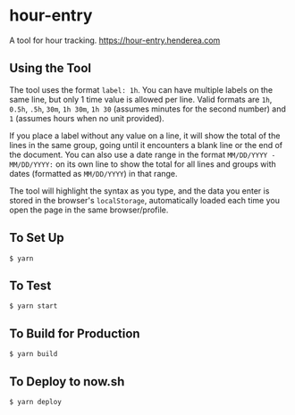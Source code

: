 # hour-entry
A tool for hour tracking.  <https://hour-entry.henderea.com>

## Using the Tool
The tool uses the format `label: 1h`.  You can have multiple labels on the same line, but only 1 time value is allowed per line.  Valid formats are `1h`, `0.5h`, `.5h`, `30m`, `1h 30m`, `1h 30` (assumes minutes for the second number) and `1` (assumes hours when no unit provided).

If you place a label without any value on a line, it will show the total of the lines in the same group, going until it encounters a blank line or the end of the document.  You can also use a date range in the format `MM/DD/YYYY - MM/DD/YYYY:` on its own line to show the total for all lines and groups with dates (formatted as `MM/DD/YYYY`) in that range.

The tool will highlight the syntax as you type, and the data you enter is stored in the browser's `localStorage`, automatically loaded each time you open the page in the same browser/profile.

## To Set Up

```shell
$ yarn
```

## To Test

```shell
$ yarn start
```

## To Build for Production

```shell
$ yarn build
```

## To Deploy to now.sh

```shell
$ yarn deploy
```
